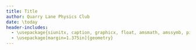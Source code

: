 ```yaml
---
title: Title
author: Quarry Lane Physics Club
date: \today
header-includes:
  - \usepackage{siunitx, caption, graphicx, float, amsmath, amssymb, pifont, microtype}
  - \usepackage[margin=1.375in]{geometry}
---
```

